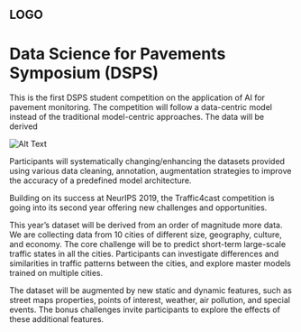 ## LOGO
# Data Science for Pavements Symposium (DSPS)

This is the first DSPS student competition on the application of AI for pavement monitoring. The competition will follow a data-centric model instead of the traditional model-centric approaches. The data will be derived 

![Alt Text](https://github.com/UM-Titan/DSPS/blob/main/dsps.gif)

Participants will systematically changing/enhancing the datasets provided using various data cleaning, annotation, augmentation strategies to improve the accuracy of a predefined model architecture.
 

Building on its success at NeurIPS 2019, the Traffic4cast competition is going into its second year offering new challenges and opportunities. 

This year’s dataset will be derived from an order of magnitude more data. We are collecting data from 10 cities of different size, geography, culture, and economy. The core challenge will be to predict short-term large-scale traffic states in all the cities. Participants can investigate differences and similarities in traffic patterns between the cities, and explore master models trained on multiple cities. 

The dataset will be augmented by new static and dynamic features, such as street maps properties, points of interest, weather, air pollution, and special events. The bonus challenges invite participants to explore the effects of these additional features.
